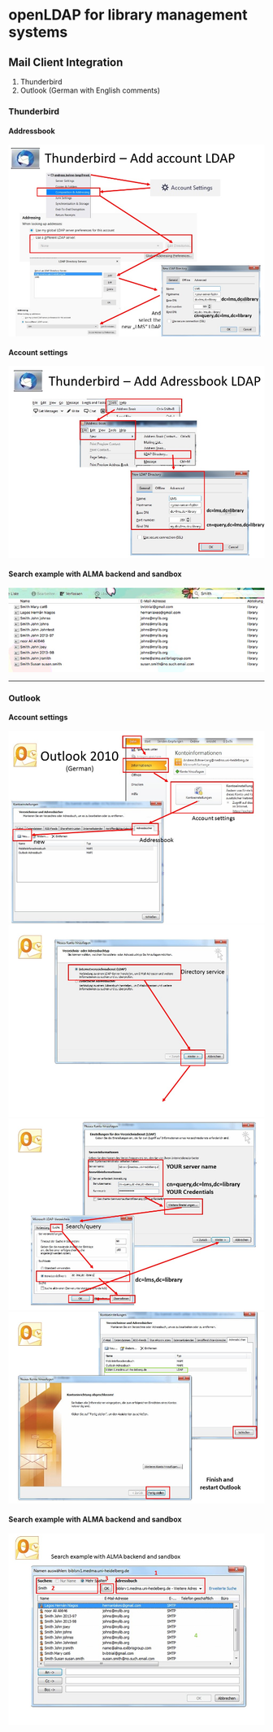 # openLDAP for library management systems 

## Mail Client Integration

1) Thunderbird
2) Outlook (German with English comments) 


### Thunderbird

#### Addressbook


![Adressebook](https://raw.githubusercontent.com/bohnelang/openldap4lms/master/doc/client/Folie4.jpg)


#### Account settings


![Accont Settings](https://raw.githubusercontent.com/bohnelang/openldap4lms/master/doc/client/Folie5.jpg)

#### Search example with ALMA backend and sandbox 

![ALMA example](https://raw.githubusercontent.com/bohnelang/openldap4lms/master/doc/client/Thunderbirdalmaexample.jpg)

--------------------------------------------------------------

### Outlook

#### Account settings


![Accont Settings](https://raw.githubusercontent.com/bohnelang/openldap4lms/master/doc/client/Folie6.jpg)
![Accont Settings](https://raw.githubusercontent.com/bohnelang/openldap4lms/master/doc/client/Folie7.jpg)
![Accont Settings](https://raw.githubusercontent.com/bohnelang/openldap4lms/master/doc/client/Folie8.jpg)
![Accont Settings](https://raw.githubusercontent.com/bohnelang/openldap4lms/master/doc/client/Folie9.jpg)


#### Search example with ALMA backend and sandbox 

![ALMA example](https://raw.githubusercontent.com/bohnelang/openldap4lms/master/doc/client/Folie10.jpg)
